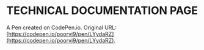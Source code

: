 # TECHNICAL  DOCUMENTATION  PAGE

A Pen created on CodePen.io. Original URL: [https://codepen.io/poorvi9/pen/LYydaRZ](https://codepen.io/poorvi9/pen/LYydaRZ).


